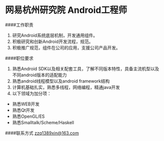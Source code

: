 网易杭州研究院 Android工程师
==========

####工作职责
1. 研究Android系统底层机制，开发通用组件。
2. 积极研究和创新Android开发流程，规范。
3. 积极推广规范，组件在公司的应用，支援公司产品开发。

####职位要求
1. 熟悉Android SDK以及相关配套工具，了解不同版本特性，具备主流机型以及不同android版本的适配能力
2. 熟悉android线程模型以及android framework结构
3. 计算机基础扎实，熟悉多线程，网络编程，精通java开发
4. 以下领域为加分项：
- 熟悉WEB开发
- 熟悉Qt开发
- 熟悉OpenGL/ES
- 熟悉Smalltalk/Scheme/Haskell

####联系方式
[zzq1389xin@163.com](mailto:zzq1389xin@163.com)
